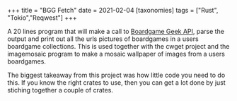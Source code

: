 +++
title = "BGG Fetch"
date = 2021-02-04
[taxonomies]
tags = ["Rust", "Tokio","Reqwest"]
+++

A 20 lines program that will make a call to [Boardgame Geek API](https://boardgamegeek.com/wiki/page/BGG_XML_API2), parse the output and print out all the urls pictures of boardgames in a users boardgame collections.
This is used together with the cwget project and the imagemosaic program to make a mosaic wallpaper of images from a users boardgames.

The biggest takeaway from this project was how little code you need to do this. If you know the right crates to use, then you can get a lot done by just stiching together a couple of crates.